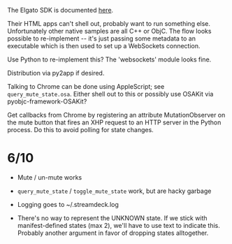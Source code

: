 The Elgato SDK is documented [here](https://developer.elgato.com/documentation/stream-deck/sdk/overview/).

Their HTML apps can't shell out, probably want to run something else.  Unfortunately other native samples are all C++ or ObjC. The flow looks possible to re-implement -- it's just passing some metadata to an executable which is then used to set up a WebSockets connection.

Use Python to re-implement this? The 'websockets' module looks fine.

Distribution via py2app if desired.

Talking to Chrome can be done using AppleScript; see `query_mute_state.osa`. Either shell out to this or possibly use OSAKit via pyobjc-framework-OSAKit?

Get callbacks from Chrome by registering an attribute MutationObserver on the mute button that fires an XHP request to an HTTP server in the Python process. Do this to avoid polling for state changes.

# 6/10

* Mute / un-mute works

* `query_mute_state` / `toggle_mute_state` work, but are hacky garbage

* Logging goes to ~/.streamdeck.log

* There's no way to represent the UNKNOWN state. If we stick with manifest-defined states (max 2), we'll have to use text to indicate this. Probably another argument in favor of dropping states alltogether.
